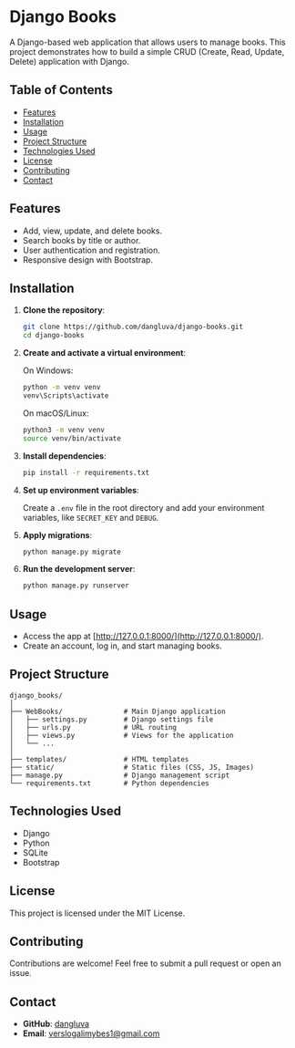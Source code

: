 
# Django Books

A Django-based web application that allows users to manage books. This project demonstrates how to build a simple CRUD (Create, Read, Update, Delete) application with Django.

## Table of Contents

- [Features](#features)
- [Installation](#installation)
- [Usage](#usage)
- [Project Structure](#project-structure)
- [Technologies Used](#technologies-used)
- [License](#license)
- [Contributing](#contributing)
- [Contact](#contact)

## Features

- Add, view, update, and delete books.
- Search books by title or author.
- User authentication and registration.
- Responsive design with Bootstrap.

## Installation

1. **Clone the repository**:

   ```bash
   git clone https://github.com/dangluva/django-books.git
   cd django-books
   ```

2. **Create and activate a virtual environment**:

   On Windows:
   ```bash
   python -m venv venv
   venv\Scripts\activate
   ```

   On macOS/Linux:
   ```bash
   python3 -m venv venv
   source venv/bin/activate
   ```

3. **Install dependencies**:

   ```bash
   pip install -r requirements.txt
   ```

4. **Set up environment variables**:

   Create a `.env` file in the root directory and add your environment variables, like `SECRET_KEY` and `DEBUG`.

5. **Apply migrations**:

   ```bash
   python manage.py migrate
   ```

6. **Run the development server**:

   ```bash
   python manage.py runserver
   ```

## Usage

- Access the app at [http://127.0.0.1:8000/](http://127.0.0.1:8000/).
- Create an account, log in, and start managing books.

## Project Structure

```plaintext
django_books/
│
├── WebBooks/               # Main Django application
│   ├── settings.py         # Django settings file
│   ├── urls.py             # URL routing
│   ├── views.py            # Views for the application
│   └── ...
│
├── templates/              # HTML templates
├── static/                 # Static files (CSS, JS, Images)
├── manage.py               # Django management script
└── requirements.txt        # Python dependencies
```

## Technologies Used

- Django
- Python
- SQLite
- Bootstrap

## License

This project is licensed under the MIT License.

## Contributing

Contributions are welcome! Feel free to submit a pull request or open an issue.

## Contact

- **GitHub**: [dangluva](https://github.com/dangluva)
- **Email**: verslogalimybes1@gmail.com

